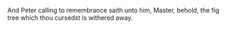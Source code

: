 And Peter calling to remembrance saith unto him, Master, behold, the fig tree which thou cursedst is withered away.
